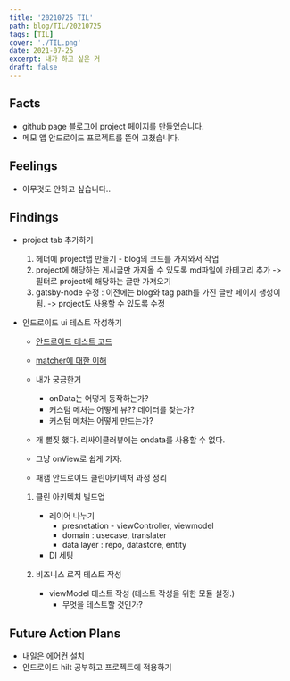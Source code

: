 ```yaml
---
title: '20210725 TIL'
path: blog/TIL/20210725
tags: [TIL]
cover: './TIL.png'
date: 2021-07-25
excerpt: 내가 하고 싶은 거
draft: false
---
```


## Facts

- github page 블로그에 project 페이지를 만들었습니다.
- 메모 앱 안드로이드 프로젝트를 뜯어 고쳤습니다.

## Feelings

- 아무것도 안하고 싶습니다..

## Findings

- project tab 추가하기

  1. 헤더에 project탭 만들기 - blog의 코드를 가져와서 작업
  2. project에 해당하는 게시글만 가져올 수 있도록 md파일에 카테고리 추가 -> 필터로 project에 해당하는 글만 가져오기
  3. gatsby-node 수정 : 이전에는 blog와 tag path를 가진 글만 페이지 생성이 됨. -> project도 사용할 수 있도록 수정

- 안드로이드 ui 테스트 작성하기

  - [안드로이드 테스트 코드 ](https://github.com/android/android-test/blob/7e834ce37faf52f2a65a73b0a6d83ab148707cbb/testapps/ui_testapp/javatests/androidx/test/ui/app/AdapterViewTest.java)
  - [matcher에 대한 이해](https://codechacha.com/ko/android-test-espresso-matchers/)

  - 내가 궁금한거

    - onData는 어떻게 동작하는가?
    - 커스텀 메처는 어떻게 뷰?? 데이터를 찾는가?
    - 커스텀 메처는 어떻게 만드는가?

  - 개 뻘짓 했다. 리싸이클러뷰에는 ondata를 사용할 수 없다.

  - 그냥 onView로 쉽게 가자.

  - 패캠 안드로이드 클린아키텍처 과정 정리

  1. 클린 아키텍처 빌드업

     - 레이어 나누기
       - presnetation - viewController, viewmodel
       - domain : usecase, translater
       - data layer : repo, datastore, entity
     - DI 세팅

  2. 비즈니스 로직 테스트 작성
     - viewModel 테스트 작성 (테스트 작성을 위한 모듈 설정.)
       - 무엇을 테스트할 것인가?

## Future Action Plans

- 내일은 에어컨 설치
- 안드로이드 hilt 공부하고 프로젝트에 적용하기
